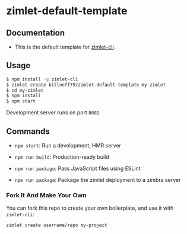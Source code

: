 # zimlet-default-template

## Documentation
- This is the default template for [zimlet-cli](https://github.com/zimbra/zimlet-cli).

## Usage

``` bash
$ npm install -g zimlet-cli
$ zimlet create billneff79/zimlet-default-template my-zimlet
$ cd my-zimlet
$ npm install
$ npm start
```

Development server runs on port `8081`

## Commands

- `npm start`: Run a development, HMR server

- `npm run build`: Production-ready build

- `npm run package`: Pass JavaScript files using ESLint

- `npm run package`: Package the zimlet deployment to a zimbra server

### Fork It And Make Your Own

You can fork this repo to create your own boilerplate, and use it with `zimlet-cli`:

``` bash
zimlet create username/repo my-project
```